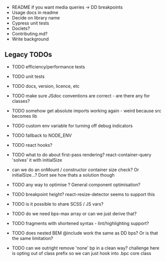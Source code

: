 * README if you want media queries -> DD breakpoints
* Usage docs in readme
* Decide on library name
* Cypress unit tests
* Doclets?
* Contributing.md?
* Write background

## Legacy TODOs
- TODO efficiency/performance tests
- TODO unit tests
- TODO docs, version, licence, etc
- TODO make sure JSdoc conventions are correct - are there any for classes?

- TODO somehow get absolute imports working again - weird because src becomes lib
- TODO custom env variable for turning off debug indicators
- TODO fallback to NODE_ENV
- TODO react hooks?
- TODO what to do about first-pass rendering? react-container-query 'solves' it with initialSize
- can we do an onMount / constructor container size check? Or initialSize...? Dont see how thats a solution though
- TODO any way to optimise <Breakpoint/>? General component optimisation?
- TODO breakpoint height? react-resize-detector seems to support this
- TODO is it possible to share SCSS / JS vars?
- TODO do we need bps-max array or can we just derive that?
- TODO fragments with shortened syntax - lint/highlighting support?
- TODO does nested BEM @include work the same as DD bps? Or is that the same limitation?
- TODO can we outright remove 'none' bp in a clean way? challenge here is opting out of class prefix so we can just hook into .bpc core class
